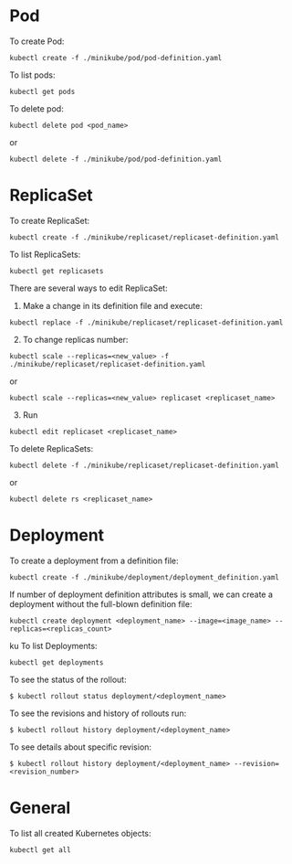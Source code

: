 # Pod

To create Pod:
```
kubectl create -f ./minikube/pod/pod-definition.yaml
```
To list pods:
```
kubectl get pods
```
To delete pod:
```
kubectl delete pod <pod_name>
```
or
```
kubectl delete -f ./minikube/pod/pod-definition.yaml
```

# ReplicaSet

To create ReplicaSet:

```
kubectl create -f ./minikube/replicaset/replicaset-definition.yaml
```

To list ReplicaSets:

```
kubectl get replicasets
```

There are several ways to edit ReplicaSet:

1) Make a change in its definition file and execute:
```
kubectl replace -f ./minikube/replicaset/replicaset-definition.yaml
```
2) To change replicas number:
```
kubectl scale --replicas=<new_value> -f ./minikube/replicaset/replicaset-definition.yaml
```
or
```
kubectl scale --replicas=<new_value> replicaset <replicaset_name>
```
3) Run
```
kubectl edit replicaset <replicaset_name>
```


To delete ReplicaSets:
```
kubectl delete -f ./minikube/replicaset/replicaset-definition.yaml
```
or
```
kubectl delete rs <replicaset_name>
```

# Deployment

To create a deployment from a definition file:
```
kubectl create -f ./minikube/deployment/deployment_definition.yaml
```
If number of deployment definition attributes is small, we can create a deployment without the full-blown definition file:
```
kubectl create deployment <deployment_name> --image=<image_name> --replicas=<replicas_count>
```

ku
To list Deployments:

```
kubectl get deployments
```
To see the status of the rollout:
```
$ kubectl rollout status deployment/<deployment_name>
```
To see the revisions and history of rollouts run:
```
$ kubectl rollout history deployment/<deployment_name>
```
To see details about specific revision:
```
$ kubectl rollout history deployment/<deployment_name> --revision=<revision_number>
```

# General

To list all created Kubernetes objects:
```
kubectl get all
```